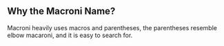 ## Why the Macroni Name?

Macroni heavily uses macros and parentheses, the parentheses resemble elbow macaroni, and it is easy to search for.
